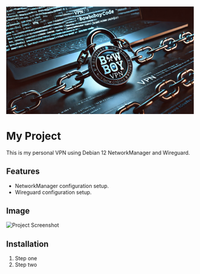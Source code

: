 ![BowBoyCode Chain](https://github.com/BowBoyCode/Wireguard-Debian/blob/main/bowboycode-vpn.png)

# My Project
This is my personal VPN using Debian 12 NetworkManager and Wireguard.

## Features
- NetworkManager configuration setup.
- Wireguard configuration setup.

## Image

![Project Screenshot](https://github.com/username/repo-name/blob/main/path-to-image.png)

## Installation

1. Step one
2. Step two

